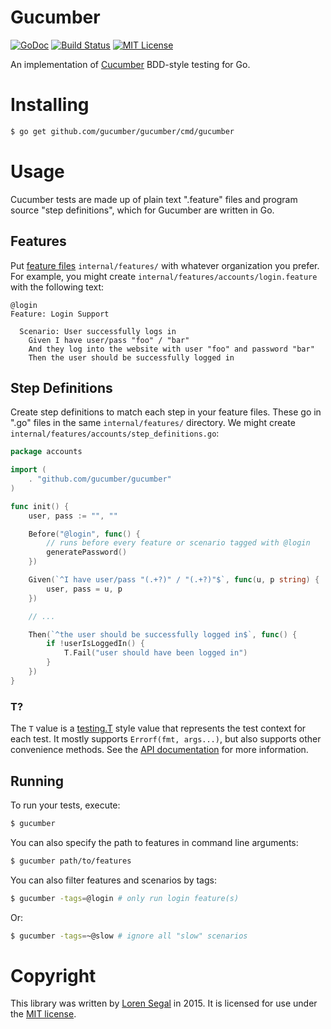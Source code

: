 # Gucumber

[![GoDoc](http://img.shields.io/badge/godoc-reference-blue.svg)](http://godoc.org/github.com/gucumber/gucumber)
[![Build Status](https://img.shields.io/travis/gucumber/gucumber.svg)](https://travis-ci.org/gucumber/gucumber)
[![MIT License](http://img.shields.io/badge/license-MIT-blue.svg)](https://github.com/gucumber/gucumber/blob/master/LICENSE.txt)

An implementation of [Cucumber][cuke] BDD-style testing for Go.

# Installing

```sh
$ go get github.com/gucumber/gucumber/cmd/gucumber
```

# Usage

Cucumber tests are made up of plain text ".feature" files and program source
"step definitions", which for Gucumber are written in Go.

## Features

Put [feature files][features] `internal/features/` with whatever organization you
prefer. For example, you might create `internal/features/accounts/login.feature`
with the following text:

```
@login
Feature: Login Support

  Scenario: User successfully logs in
    Given I have user/pass "foo" / "bar"
    And they log into the website with user "foo" and password "bar"
    Then the user should be successfully logged in
```

## Step Definitions

Create step definitions to match each step in your feature files. These go
in ".go" files in the same `internal/features/` directory. We might create
`internal/features/accounts/step_definitions.go`:

```go
package accounts

import (
	. "github.com/gucumber/gucumber"
)

func init() {
	user, pass := "", ""

	Before("@login", func() {
		// runs before every feature or scenario tagged with @login
		generatePassword()
	})

	Given(`^I have user/pass "(.+?)" / "(.+?)"$`, func(u, p string) {
		user, pass = u, p
	})

	// ...

	Then(`^the user should be successfully logged in$`, func() {
		if !userIsLoggedIn() {
			T.Fail("user should have been logged in")
		}
	})
}
```

### T?

The `T` value is a [testing.T](http://golang.org/pkg/testing/#T) style
value that represents the test context for each test. It mostly supports
`Errorf(fmt, args...)`, but also supports other convenience methods. See
 the [API documentation](http://godoc.org/github.com/gucumber/gucumber#TestingT)
 for more information.

## Running

To run your tests, execute:

```sh
$ gucumber
```

You can also specify the path to features in command line arguments:

```sh
$ gucumber path/to/features
```

You can also filter features and scenarios by tags:

```sh
$ gucumber -tags=@login # only run login feature(s)
```

Or:

```sh
$ gucumber -tags=~@slow # ignore all "slow" scenarios
```

# Copyright

This library was written by [Loren Segal][lsegal] in 2015. It is licensed for
use under the [MIT license][mit].

[cuke]: http://cukes.info
[features]: https://github.com/cucumber/cucumber/wiki/Feature-Introduction
[lsegal]: http://gnuu.org
[mit]: http://opensource.org/licenses/MIT
